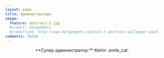 ```yaml
---
layout: page
title: Администраторы
image:
  feature: abstract-5.jpg
  #credit: dargadgetz
  #creditlink: http://www.dargadgetz.com/ios-7-abstract-wallpaper-pack-for-iphone-5-and-ipod-touch-retina/
comments: false
---
```


<script>
window.onload =  function() {
  $.ajax({
      type: "GET",
      cache: false,
      async: false,
      url: "http://sc.terraz.ru/admins.php",
      success: function(data){
          if(data != ""){
              $('#adm_table').append(data);
           }
       }
   });
}
</script>
<div align="center" markdown="1">**Супер администратор:** Ketrin :smile_cat:</div>

<div id="adm_table" align="center"></div>
